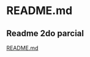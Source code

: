 # README.md
## Readme 2do parcial
[README.md](https://github.com/user-attachments/files/20379783/README.md)
